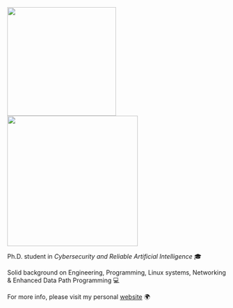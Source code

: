 <a href="https://github.com/anuraghazra/convoychat">
  <img align="center" src="https://github-readme-stats.vercel.app/api?username=s41m0n&theme=github_dark&show_icons=true&hide_border=true&count_private=true&include_all_commits=true" height="250"/>
</a>
<a href="https://github.com/anuraghazra/github-readme-stats">
  <img align="center" src="https://github-readme-stats.vercel.app/api/top-langs/?username=s41m0n&hide=html,javascript,typescript,php,css&theme=github_dark&langs_count=7" height="300"/>
</a>

Ph.D. student in *Cybersecurity and Reliable Artificial Intelligence* 🎓

Solid background on Engineering, Programming, Linux systems, Networking & Enhanced Data Path Programming 💻

For more info, please visit my personal [website](https://s41m0n.github.io) 🌍
